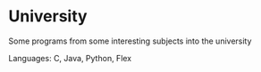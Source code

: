 # University

Some programs from some interesting subjects into the university

Languages: C, Java, Python, Flex
